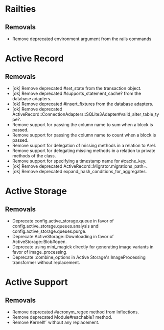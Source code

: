 # Railties

## Removals

 - Remove deprecated environment argument from the rails commands

# Active Record

## Removals
 - [ok] Remove deprecated #set_state from the transaction object.
 - [ok] Remove deprecated #supports_statement_cache? from the database adapters.
 - [ok] Remove deprecated #insert_fixtures from the database adapters.
 - [ok] Remove deprecated ActiveRecord::ConnectionAdapters::SQLite3Adapter#valid_alter_table_type?.
 - Remove support for passing the column name to sum when a block is passed.
 - Remove support for passing the column name to count when a block is passed.
 - Remove support for delegation of missing methods in a relation to Arel.
 - Remove support for delegating missing methods in a relation to private methods of the class.
 - Remove support for specifying a timestamp name for #cache_key.
 - [ok] Remove deprecated ActiveRecord::Migrator.migrations_path=.
 - [ok] Remove deprecated expand_hash_conditions_for_aggregates.

# Active Storage

## Removals

 - Deprecate config.active_storage.queue in favor of config.active_storage.queues.analysis and config.active_storage.queues.purge.
 - Deprecate ActiveStorage::Downloading in favor of ActiveStorage::Blob#open.
 - Deprecate using mini_magick directly for generating image variants in favor of image_processing.
 - Deprecate :combine_options in Active Storage's ImageProcessing transformer without replacement.

# Active Support

## Removals

 - Remove deprecated #acronym_regex method from Inflections.
 - Remove deprecated Module#reachable? method.
 - Remove Kernel#` without any replacement.
